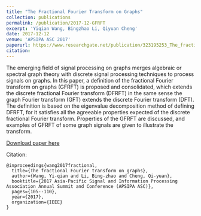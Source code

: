 ```yaml
---
title: "The Fractional Fourier Transform on Graphs"
collection: publications
permalink: /publication/2017-12-GFRFT
excerpt: 'Yiqian Wang, Bingzhao Li, Qiyuan Cheng'
date: 2017-12-12
venue: 'APSIPA ASC 2017'
paperurl: https://www.researchgate.net/publication/323195253_The_fractional_Fourier_transform_on_graphs
citation: 
---
```

The emerging field of signal processing on graphs merges algebraic or spectral graph theory with discrete signal processing techniques to process signals on graphs. In this paper, a definition of the fractional Fourier transform on graphs (GFRFT) is proposed and consolidated, which extends the discrete fractional Fourier transform (DFRFT) in the same sense the graph Fourier transform (GFT) extends the discrete Fourier transform (DFT). The definition is based on the eigenvalue decomposition method of defining DFRFT, for it satisfies all the agreeable properties expected of the discrete fractional Fourier transform. Properties of the GFRFT are discussed, and examples of GFRFT of some graph signals are given to illustrate the transform.

[Download paper here](https://www.researchgate.net/publication/323195253_The_fractional_Fourier_transform_on_graphs)

Citation: 
```
@inproceedings{wang2017fractional,
  title={The fractional Fourier transform on graphs},
  author={Wang, Yi-qian and Li, Bing-zhao and Cheng, Qi-yuan},
  booktitle={2017 Asia-Pacific Signal and Information Processing Association Annual Summit and Conference (APSIPA ASC)},
  pages={105--110},
  year={2017},
  organization={IEEE}
}
```